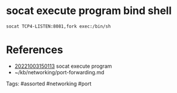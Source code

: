 # socat execute program bind shell
```bash
socat TCP4-LISTEN:8081,fork exec:/bin/sh
```

# References
- [20221003150113](/zet/20221003150113/README.md) socat execute program
- ~/kb/networking/port-forwarding.md

Tags:
    #assorted #networking #port
